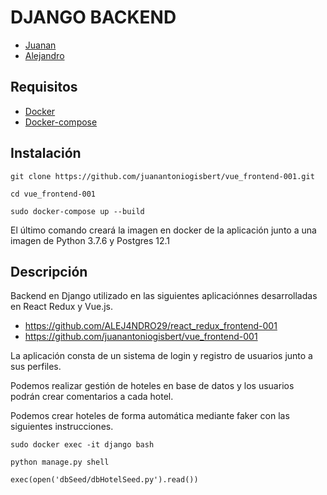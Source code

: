 # DJANGO BACKEND 

- [Juanan](https://github.com/juanantoniogisbert)
- [Alejandro](https://github.com/ALEJ4NDRO29/)


## Requisitos
- [Docker](https://docs.docker.com/install/)
- [Docker-compose](https://docs.docker.com/compose/install/)

## Instalación
    git clone https://github.com/juanantoniogisbert/vue_frontend-001.git

    cd vue_frontend-001

    sudo docker-compose up --build

El último comando creará la imagen en docker de la aplicación junto a una imagen de Python 3.7.6 y Postgres 12.1

## Descripción 

Backend en Django utilizado en las siguientes aplicaciónnes desarrolladas en React Redux y Vue.js.

 - https://github.com/ALEJ4NDRO29/react_redux_frontend-001
 - https://github.com/juanantoniogisbert/vue_frontend-001


La aplicación consta de un sistema de login y registro de usuarios junto a sus perfiles. 

Podemos realizar gestión de hoteles en base de datos y los usuarios podrán crear comentarios a cada hotel.

Podemos crear hoteles de forma automática mediante faker con las siguientes instrucciones.

    sudo docker exec -it django bash

    python manage.py shell

    exec(open('dbSeed/dbHotelSeed.py').read())